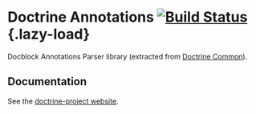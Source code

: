 # Doctrine Annotations [![Build Status](https://travis-ci.org/doctrine/annotations.svg?branch=master)](https://travis-ci.org/doctrine/annotations){.lazy-load}

Docblock Annotations Parser library (extracted from [Doctrine Common](https://github.com/doctrine/common)).

## Documentation

See the [doctrine-project website](http://docs.doctrine-project.org/projects/doctrine-common/en/latest/reference/annotations.html).

